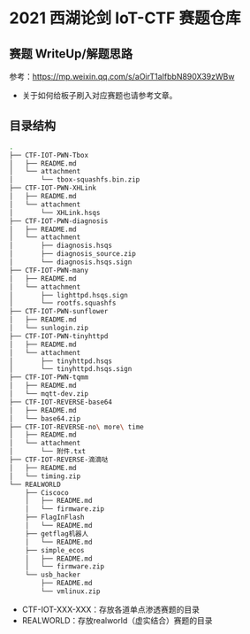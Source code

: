 # 2021 西湖论剑 IoT-CTF 赛题仓库

## 赛题 WriteUp/解题思路

参考：https://mp.weixin.qq.com/s/aOirT1aIfbbN890X39zWBw

- 关于如何给板子刷入对应赛题也请参考文章。

## 目录结构

```bash
.
├── CTF-IOT-PWN-Tbox
│   ├── README.md
│   └── attachment
│       └── tbox-squashfs.bin.zip
├── CTF-IOT-PWN-XHLink
│   ├── README.md
│   └── attachment
│       └── XHLink.hsqs
├── CTF-IOT-PWN-diagnosis
│   ├── README.md
│   └── attachment
│       ├── diagnosis.hsqs
│       ├── diagnosis_source.zip
│       └── diagnosis.hsqs.sign
├── CTF-IOT-PWN-many
│   ├── README.md
│   └── attachment
│       ├── lighttpd.hsqs.sign
│       └── rootfs.squashfs
├── CTF-IOT-PWN-sunflower
│   ├── README.md
│   └── sunlogin.zip
├── CTF-IOT-PWN-tinyhttpd
│   ├── README.md
│   └── attachment
│       ├── tinyhttpd.hsqs
│       └── tinyhttpd.hsqs.sign
├── CTF-IOT-PWN-tqmm
│   ├── README.md
│   └── mqtt-dev.zip
├── CTF-IOT-REVERSE-base64
│   ├── README.md
│   └── base64.zip
├── CTF-IOT-REVERSE-no\ more\ time
│   ├── README.md
│   └── attachment
│       └── 附件.txt
├── CTF-IOT-REVERSE-滴滴哒
│   ├── README.md
│   └── timing.zip
└── REALWORLD
    ├── Ciscoco
    │   ├── README.md
    │   └── firmware.zip
    ├── FlagInFlash
    │   └── README.md
    ├── getflag机器人
    │   └── README.md
    ├── simple_ecos
    │   ├── README.md
    │   └── firmware.zip
    └── usb_hacker
        ├── README.md
        └── vmlinux.zip
```

- CTF-IOT-XXX-XXX：存放各道单点渗透赛题的目录
- REALWORLD：存放realworld（虚实结合）赛题的目录
